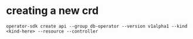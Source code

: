 

# creating a new crd

```
operator-sdk create api --group db-operator --version v1alpha1 --kind <kind-here> --resource --controller
```